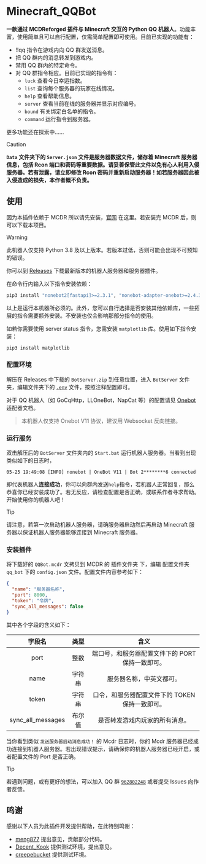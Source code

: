 # Minecraft_QQBot

**一款通过 MCDReforged 插件与 Minecraft 交互的 Python QQ 机器人**。功能丰富，使用简单且可以自行配置，仅需简单配置即可使用。目前已实现的功能有：

- !!qq 指令在游戏内向 QQ 群发送消息。
- 把 QQ 群内的消息转发到游戏内。
- 禁用 QQ 群内的特定命令。
- 对 QQ 群指令相应。目前已实现的指令有：
  - `luck` 查看今日幸运指数。
  - `list` 查询每个服务器的玩家在线情况。
  - `help` 查看帮助信息。
  - `server` 查看当前在线的服务器并显示对应编号。
  - `bound` 有关绑定白名单的指令。
  - `command` 运行指令到服务器。

更多功能还在探索中……

> [!CAUTION]
> **`Data` 文件夹下的 `Server.json` 文件是服务器数据文件，储存着 Minecraft 服务器信息，包括 Rcon 端口和密码等重要数据。请妥善保管此文件以免有心人利用入侵服务器。若有泄露，请立即修改 Rcon 密码并重新启动服务器！如若服务器因此被入侵造成的损失，本作者概不负责。**

## 使用

因为本插件依赖于 MCDR 所以请先安装，[官网](https://mcdreforged.com/zh-CN) 在这里。若安装完 MCDR 后，则可以下载本项目。

> [!WARNING]
> 此机器人仅支持 Python 3.8 及以上版本。若版本过低，否则可能会出现不可预知的错误。

你可以到 [Releases](https://github.com/Lonely-Sails/Minecraft_QQBot/releases) 下载最新版本的机器人服务器和服务器插件。

在命令行内输入以下指令安装依赖：

```bash
pip3 install "nonebot2[fastapi]>=2.3.1", "nonebot-adapter-onebot>=2.4.3", "mcdreforged>=2.12.3"
```

以上是运行本机器所必须的。此外，您可以自行选择是否安装其他依赖库，一些拓展的指令需要额外安装。不安装也仅会影响那部分指令的使用。

如若你需要使用 server status 指令，您需安装 `matplotlib` 库。使用如下指令安装：

```bash
pip3 install matplotlib
```

### 配置环境

解压在 Releases 中下载的 `BotServer.zip` 到任意位置，进入 `BotServer` 文件夹，编辑文件夹下的 [`.env`](https://github.com/Lonely-Sails/Minecraft_QQBot/blob/main/BotServer/.env) 文件，按照注释配置即可。

对于 QQ 机器人（如 GoCqHttp，LLOneBot，NapCat 等）的配置请见 [Onebot](https://onebot.adapters.nonebot.dev/docs/guide/setup)
适配器文档。

> 本机器人仅支持 Onebot V11 协议，建议用 Websocket 反向链接。

### 运行服务

双击解压后的 `BotServer` 文件夹内的 `Start.bat` 运行机器人服务器。当看到出现类似如下的日志时，

```log
05-25 19:49:08 [INFO] nonebot | OneBot V11 | Bot 2********6 connected
```

即代表机器人**连接成功**，你可以向群内发送`help`指令，若机器人正常回复，那么恭喜你已经安装成功了。若无反应，请检查配置是否正确，或联系作者寻求帮助。开始使用你的机器人吧！

> [!TIP]
> 请注意，若第一次启动机器人服务器，请确服务器启动然后再启动 Minecraft 服务器以保证机器人服务器能够连接到 Minecraft 服务器。

### 安装插件

将下载好的 `QQBot.mcdr` 文拷贝到 MCDR 的 插件文件夹 下，编辑 配置文件夹 `qq_bot` 下的 `config.json` 文件。配置文件内容参考如下：

```json
{
  "name": "服务器名称",
  "port": 8000,
  "token": "令牌",
  "sync_all_messages": false
}
```

其中各个字段的含义如下：

|      字段名       |  类型  |                       含义                       |
| :---------------: | :----: | :----------------------------------------------: |
|       port        |  整数  | 端口号，和服务器配置文件下的 PORT 保持一致即可。 |
|       name        | 字符串 |             服务器名称，中英文都可。             |
|       token       | 字符串 | 口令，和服务器配置文件下的 TOKEN 保持一致即可。  |
| sync_all_messages | 布尔值 |          是否转发游戏内玩家的所有消息。          |

当你看到类似 `发送服务器启动消息成功！` 的 Mcdr 日志时，你的 Mcdr 服务器已经成功连接到机器人服务器。若出现错误提示，请确保你的机器人服务器已经开启，或者配置文件的 Port 是否正确。

> [!TIP]
> 若遇到问题，或有更好的想法，可以加入 QQ 群 [`962802248`](https://qm.qq.com/q/B3kmvJl2xO) 或者提交 Issues 向作者反馈。

## 鸣谢

感谢以下人员为此插件开发提供帮助，在此特别鸣谢：

- [meng877](https://github.com/meng877) 提出意见，贡献部分代码。
- [Decent_Kook](https://github.com/AISophon) 提供测试环境，提出意见。
- [creepebucket](https://github.com/creepebucket) 提供测试环境。
